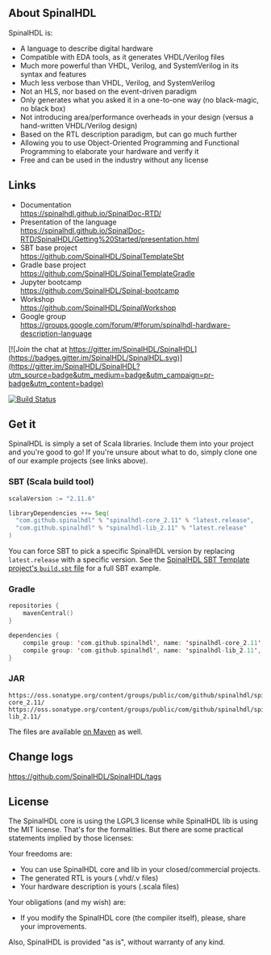 ## About SpinalHDL

SpinalHDL is:

 - A language to describe digital hardware
 - Compatible with EDA tools, as it generates VHDL/Verilog files
 - Much more powerful than VHDL, Verilog, and SystemVerilog in its syntax and features
 - Much less verbose than VHDL, Verilog, and SystemVerilog
 - Not an HLS, nor based on the event-driven paradigm
 - Only generates what you asked it in a one-to-one way (no black-magic, no black box)
 - Not introducing area/performance overheads in your design (versus a hand-written VHDL/Verilog design)
 - Based on the RTL description paradigm, but can go much further
 - Allowing you to use Object-Oriented Programming and Functional Programming to elaborate your hardware and verify it
 - Free and can be used in the industry without any license

## Links

 - Documentation                  <br> https://spinalhdl.github.io/SpinalDoc-RTD/
 - Presentation of the language   <br> https://spinalhdl.github.io/SpinalDoc-RTD/SpinalHDL/Getting%20Started/presentation.html
 - SBT base project               <br> https://github.com/SpinalHDL/SpinalTemplateSbt
 - Gradle base project            <br> https://github.com/SpinalHDL/SpinalTemplateGradle
 - Jupyter bootcamp               <br> https://github.com/SpinalHDL/Spinal-bootcamp
 - Workshop                       <br> https://github.com/SpinalHDL/SpinalWorkshop
 - Google group                   <br> https://groups.google.com/forum/#!forum/spinalhdl-hardware-description-language

[![Join the chat at https://gitter.im/SpinalHDL/SpinalHDL](https://badges.gitter.im/SpinalHDL/SpinalHDL.svg)](https://gitter.im/SpinalHDL/SpinalHDL?utm_source=badge&utm_medium=badge&utm_campaign=pr-badge&utm_content=badge)

[![Build Status](https://travis-ci.org/SpinalHDL/SpinalHDL.svg?branch=master)](https://travis-ci.org/SpinalHDL/SpinalHDL)

## Get it

SpinalHDL is simply a set of Scala libraries. Include them into your project and you're good to go! If you're unsure about what to do, simply clone one of our example projects (see links above).

### SBT (Scala build tool)

```scala
scalaVersion := "2.11.6"

libraryDependencies ++= Seq(
  "com.github.spinalhdl" % "spinalhdl-core_2.11" % "latest.release",
  "com.github.spinalhdl" % "spinalhdl-lib_2.11" % "latest.release"
)
```

You can force SBT to pick a specific SpinalHDL version by replacing `latest.release` with a specific version.
See the [SpinalHDL SBT Template project's `build.sbt` file](https://github.com/SpinalHDL/SpinalTemplateSbt/blob/master/build.sbt) for a full SBT example.

### Gradle

```kotlin
repositories {
	mavenCentral()
}

dependencies {
	compile group: 'com.github.spinalhdl', name: 'spinalhdl-core_2.11', version: '1.3.6'
	compile group: 'com.github.spinalhdl', name: 'spinalhdl-lib_2.11', version: '1.3.6'
}
```

### JAR

    https://oss.sonatype.org/content/groups/public/com/github/spinalhdl/spinalhdl-core_2.11/
    https://oss.sonatype.org/content/groups/public/com/github/spinalhdl/spinalhdl-lib_2.11/

The files are available [on Maven](https://mvnrepository.com/artifact/com.github.spinalhdl) as well.

## Change logs

https://github.com/SpinalHDL/SpinalHDL/tags

## License

The SpinalHDL core is using the LGPL3 license while SpinalHDL lib is using the MIT license. That's for the formalities. But there are some practical statements implied by those licenses:

Your freedoms are:

 - You can use SpinalHDL core and lib in your closed/commercial projects.
 - The generated RTL is yours (.vhd/.v files)
 - Your hardware description is yours (.scala files)

Your obligations (and my wish) are:

 - If you modify the SpinalHDL core (the compiler itself), please, share your improvements.

Also, SpinalHDL is provided "as is", without warranty of any kind.
